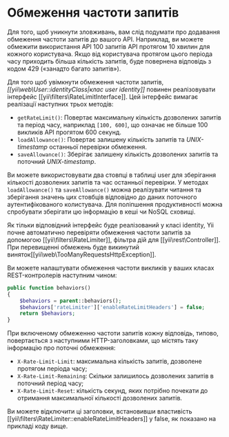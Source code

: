 Обмеження частоти запитів
===============================

Для того, щоб уникнути зловживань, вам слід подумати про додавання обмеження частоти запитів до вашого API. Наприклад,
ви можете обмежити використання API 100 запитів API протягом 10 хвилин для кожного користувача. Якщо від користувача
протягом цього періода часу приходить більша кількість запитів, буде повернена відповідь з кодом 429
(«занадто багато запитів»).

Для того щоб увімкнути обмеження частоти запитів, *[[yii\web\User::identityClass|клас user identity]]* повинен реалізовувати
інтерфейс [[yii\filters\RateLimitInterface]]. Цей інтерфейс вимагає реалізації наступних трьох методів:

* `getRateLimit()`: Повертає максимальну кількість дозволених запитів та період часу, наприклад `[100, 600]`, що
  означає не більше 100 викликів API прогятом 600 секунд.
* `loadAllowance()`: Повертає залишену кількість запитів та *UNIX-timestamp* останньої перевірки
  обмеження.
* `saveAllowance()`: Зберігає залишену кількість дозволених запитів та поточний *UNIX-timestamp*.

Ви можете використовувати два стовпці в таблиці user для зберігання кількості дозволених запитів та час останньої перевірки.
У методах `loadAllowance()` та `saveAllowance()` можна реалізувати читання та зберігання значень цих стовбців відповідно
до даних поточного аутентифікованого колистувача. Для поліпшення продуктивності можна спробувати зберігати цю
інформацію в кеші чи NoSQL сховищі.

Як тільки відповідний інтерфейс буде реалізований у класі identity, Yii почне автоматично перевіряти обмеження
частоти запитів за допомогою [[yii\filters\RateLimiter]], фільтра дій для [[yii\rest\Controller]]. При перевищенні
обмежень буде викинутий виняток[[yii\web\TooManyRequestsHttpException]].

Ви можете налаштувати обмеження частоти викликів у ваших класах REST-контролерів наступним чином:

```php
public function behaviors()
{
    $behaviors = parent::behaviors();
    $behaviors['rateLimiter']['enableRateLimitHeaders'] = false;
    return $behaviors;
}
```

При включеному обмеженню частоти запитів кожну відповідь, типово, повертається з наступними HTTP-заголовками,
що містять таку інформацію про поточні обмеження:

* `X-Rate-Limit-Limit`: максимальна кількість запитів, дозволене протягом періода часу;
* `X-Rate-Limit-Remaining`: Скільки залишилось дозволених запитів в поточний період часу;
* `X-Rate-Limit-Reset`: кількість секунд, яких потрібно почекати до отримання максимальної кількості дозволених
  запитів.

Ви можете відключити ці заголовки, встановивши властивість [[yii\filters\RateLimiter::enableRateLimitHeaders]] у false,
як показано на прикладі коду вище.
